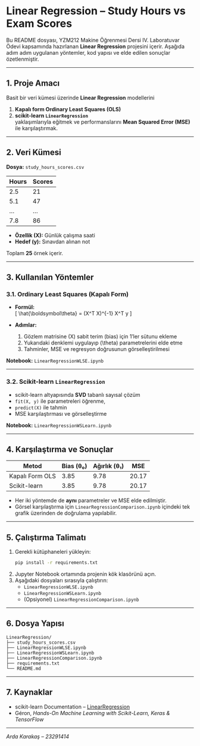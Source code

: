 # Linear Regression – Study Hours vs Exam Scores

Bu README dosyası, YZM212 Makine Öğrenmesi Dersi IV. Laboratuvar Ödevi kapsamında hazırlanan **Linear Regression** projesini içerir. Aşağıda adım adım uygulanan yöntemler, kod yapısı ve elde edilen sonuçlar özetlenmiştir.

---

## 1. Proje Amacı

Basit bir veri kümesi üzerinde **Linear Regression** modellerini  
1. **Kapalı form Ordinary Least Squares (OLS)**  
2. **scikit-learn `LinearRegression`**  
yaklaşımlarıyla eğitmek ve performanslarını **Mean Squared Error (MSE)** ile karşılaştırmak.

---

## 2. Veri Kümesi

**Dosya:** `study_hours_scores.csv`

| Hours | Scores |
| ----- | ------ |
| 2.5   | 21     |
| 5.1   | 47     |
| …     | …      |
| 7.8   | 86     |

- **Özellik (X):** Günlük çalışma saati  
- **Hedef (y):** Sınavdan alınan not  

Toplam **25** örnek içerir.

---

## 3. Kullanılan Yöntemler

### 3.1. Ordinary Least Squares (Kapalı Form)

- **Formül:**  
  \[
    \hat{\boldsymbol\theta} = (X^T X)^{-1} X^T y
  \]

- **Adımlar:**  
  1. Gözlem matrisine (X) sabit terim (bias) için 1’ler sütunu ekleme  
  2. Yukarıdaki denklemi uygulayıp \(\theta\) parametrelerini elde etme  
  3. Tahminler, MSE ve regresyon doğrusunun görselleştirilmesi  

**Notebook:** `LinearRegressionWLSE.ipynb`

---

### 3.2. Scikit-learn `LinearRegression`

- scikit-learn altyapısında **SVD** tabanlı sayısal çözüm  
- `fit(X, y)` ile parametreleri öğrenme,  
- `predict(X)` ile tahmin  
- MSE karşılaştırması ve görselleştirme  

**Notebook:** `LinearRegressionWSLearn.ipynb`

---

## 4. Karşılaştırma ve Sonuçlar

| Metod            | Bias (θ₀) | Ağırlık (θ₁) | MSE   |
|------------------|-----------|--------------|--------|
| Kapalı Form OLS  | 3.85      | 9.78         | 20.17  |
| Scikit-learn     | 3.85      | 9.78         | 20.17  |

- Her iki yöntemde de **aynı** parametreler ve MSE elde edilmiştir.  
- Görsel karşılaştırma için `LinearRegressionComparison.ipynb` içindeki tek grafik üzerinden de doğrulama yapılabilir.

---

## 5. Çalıştırma Talimatı

1. Gerekli kütüphaneleri yükleyin:
    ```bash
    pip install -r requirements.txt
    ```
2. Jupyter Notebook ortamında projenin kök klasörünü açın.  
3. Aşağıdaki dosyaları sırasıyla çalıştırın:
    - `LinearRegressionWLSE.ipynb`  
    - `LinearRegressionWSLearn.ipynb`  
    - (Opsiyonel) `LinearRegressionComparison.ipynb`  

---

## 6. Dosya Yapısı

```
LinearRegression/
├── study_hours_scores.csv
├── LinearRegressionWLSE.ipynb
├── LinearRegressionWSLearn.ipynb
├── LinearRegressionComparison.ipynb
├── requirements.txt
└── README.md
```

---

## 7. Kaynaklar

- scikit-learn Documentation – [LinearRegression](https://scikit-learn.org/stable/modules/linear_model.html#ordinary-least-squares)  
- Géron, *Hands-On Machine Learning with Scikit-Learn, Keras & TensorFlow*

---

_Arda Karakaş – 23291414_

